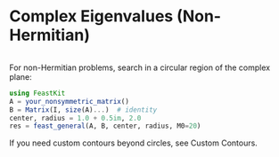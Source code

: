 # Complex Eigenvalues (Non-Hermitian)

```@id complex-eigenvalues
```

For non-Hermitian problems, search in a circular region of the complex plane:

```julia
using FeastKit
A = your_nonsymmetric_matrix()
B = Matrix(I, size(A)...)  # identity
center, radius = 1.0 + 0.5im, 2.0
res = feast_general(A, B, center, radius, M0=20)
```

If you need custom contours beyond circles, see Custom Contours.
